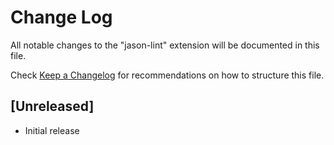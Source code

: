 # Change Log

All notable changes to the "jason-lint" extension will be documented in this file.

Check [Keep a Changelog](http://keepachangelog.com/) for recommendations on how to structure this file.

## [Unreleased]

- Initial release